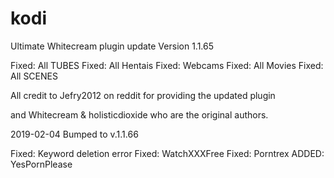 # kodi
Ultimate Whitecream plugin update	Version 1.1.65 

Fixed: All TUBES
Fixed: All Hentais
Fixed: Webcams
Fixed: All Movies
Fixed: All SCENES

All credit to Jefry2012 on reddit for providing the updated plugin 

and Whitecream & holisticdioxide who are the original authors.

2019-02-04 Bumped to v.1.1.66

Fixed: Keyword deletion error
Fixed: WatchXXXFree
Fixed: Porntrex
ADDED: YesPornPlease
